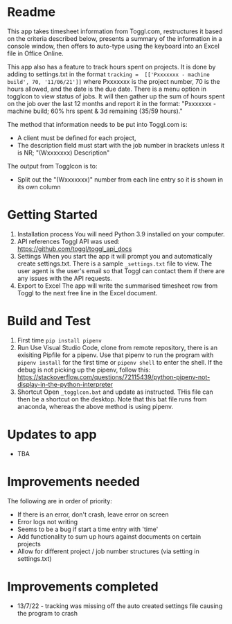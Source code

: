 # Readme
This app takes timesheet information from Toggl.com, restructures it based on the criteria described below, presents a summary of the information in a console window, then offers to auto-type using the keyboard into an Excel file in Office Online.

This app also has a feature to track hours spent on projects. It is done by adding to settings.txt in the format `tracking =  [['Pxxxxxxx - machine build', 70, '11/06/21']]` where Pxxxxxxx is the project number, 70 is the hours allowed, and the date is the due date. There is a menu option in togglcon to view status of jobs. It will then gather up the sum of hours spent on the job over the last 12 months and report it in the format: "Pxxxxxxx - machine build; 60% hrs spent & 3d remaining (35/59 hours)."

The method that information needs to be put into Toggl.com is:
* A client must be defined for each project,
* The description field must start with the job number in brackets unless it is NR; "(Wxxxxxxx) Description"

The output from Togglcon is to:
* Split out the "(Wxxxxxxx)" number from each line entry so it is shown in its own column

# Getting Started
1. Installation process
        You will need Python 3.9 installed on your computer.
2. API references
        Toggl API was used: https://github.com/toggl/toggl_api_docs
3. Settings
        When you start the app it will prompt you and automatically create settings.txt. There is a sample `_settings.txt` file to view. The user agent is the user's email so that Toggl can contact them if there are any issues with the API requests.
4. Export to Excel
        The app will write the summarised timesheet row from Toggl to the next free line in the Excel document.

# Build and Test
1. First time
        `pip install pipenv`
2. Run
        Use Visual Studio Code, clone from remote repository, there is an exisiting Pipfile for a pipenv. Use that pipenv to run the program with `pipenv install` for the first time or `pipenv shell` to enter the shell. If the debug is not picking up the pipenv, follow this: https://stackoverflow.com/questions/72115439/python-pipenv-not-display-in-the-python-interpreter
3. Shortcut
        Open `_togglcon.bat` and update as instructed. THis file can then be a shortcut on the desktop. Note that this bat file runs from anaconda, whereas the above method is using pipenv.

# Updates to app
* TBA

# Improvements needed
The following are in order of priority:
* If there is an error, don't crash, leave error on screen
* Error logs not writing
* Seems to be a bug if start a time entry with 'time'
* Add functionality to sum up hours against documents on certain projects
* Allow for different project / job number structures (via setting in settings.txt)

# Improvements completed
* 13/7/22 - tracking was missing off the auto created settings file causing the program to crash